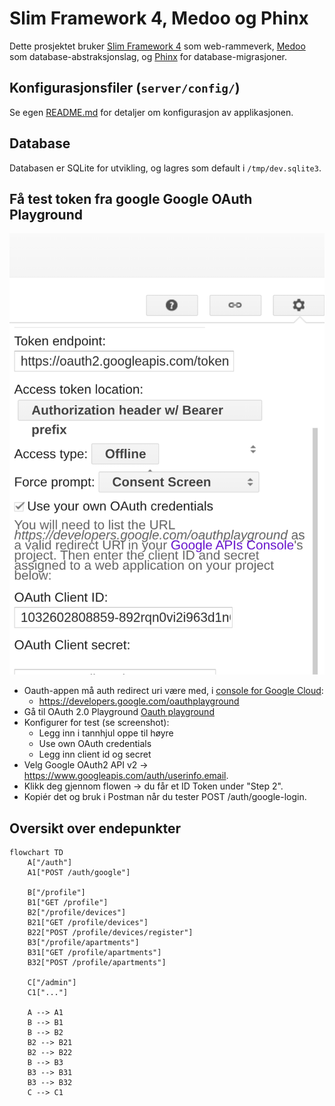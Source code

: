 # Slim Framework 4, Medoo og Phinx

Dette prosjektet bruker [Slim Framework 4](https://www.slimframework.com/) som
web-rammeverk, [Medoo](https://medoo.in/) som database-abstraksjonslag, og
[Phinx](https://phinx.org/) for database-migrasjoner.

## Konfigurasjonsfiler (`server/config/`)

Se egen [README.md](config/README.md) for detaljer om konfigurasjon av
applikasjonen.

## Database

Databasen er SQLite for utvikling, og lagres som default i `/tmp/dev.sqlite3`.

## Få test token fra google Google OAuth Playground

![Screenshot Oauth playground](docs/img/test-setup-oauth-playground.png)

* Oauth-appen må auth redirect uri være med, i [console for Google Cloud](https://console.cloud.google.com/):
    - https://developers.google.com/oauthplayground
* Gå til OAuth 2.0 Playground [Oauth playground](https://developers.google.com/oauthplayground)
* Konfigurer for test (se screenshot):
    - Legg inn i tannhjul oppe til høyre
    - Use own OAuth credentials
    - Legg inn client id og secret
* Velg Google OAuth2 API v2 → https://www.googleapis.com/auth/userinfo.email.
* Klikk deg gjennom flowen → du får et ID Token under "Step 2".
* Kopiér det og bruk i Postman når du tester POST /auth/google-login.

## Oversikt over endepunkter

```mermaid
flowchart TD
    A["/auth"]
    A1["POST /auth/google"]

    B["/profile"]
    B1["GET /profile"]
    B2["/profile/devices"]
    B21["GET /profile/devices"]
    B22["POST /profile/devices/register"]
    B3["/profile/apartments"]
    B31["GET /profile/apartments"]
    B32["POST /profile/apartments"]

    C["/admin"]
    C1["..."]

    A --> A1
    B --> B1
    B --> B2
    B2 --> B21
    B2 --> B22
    B --> B3
    B3 --> B31
    B3 --> B32
    C --> C1
```
